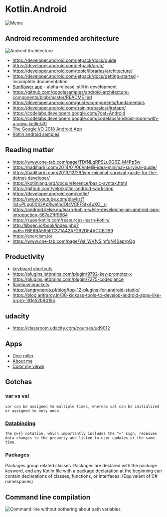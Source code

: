 # Kotlin.Android

![Meme](https://cdn-images-1.medium.com/max/1600/0*fg_6c7tcoexdgSng.jpg)

## Android recommended architecture
![Android Architecture](https://developer.android.com/topic/libraries/architecture/images/final-architecture.png)
* https://developer.android.com/jetpack/docs/guide
* https://developer.android.com/jetpack/arch/
* https://developer.android.com/topic/libraries/architecture/
* https://developer.android.com/jetpack/docs/getting-started - incomplete documentation
* [Sunflower app](https://github.com/googlesamples/android-sunflower) - alpha release, still in development
* https://github.com/googlesamples/android-architecture-components/blob/master/README.md
* https://developer.android.com/guide/components/fundamentals
* https://developer.android.com/training/basics/firstapp/
* https://codelabs.developers.google.com/?cat=Android
* https://codelabs.developers.google.com/codelabs/android-room-with-a-view-kotlin/#0
* [The Google I/O 2018 Android App ](https://github.com/google/iosched)
* [Kotlin android samples](https://developer.android.com/samples/?language=kotlin)

## Reading matter
* https://www.one-tab.com/page/TDfNLqRPSLu9G6Z_M4Pp5w
* https://hadihariri.com/2014/01/06/intellij-idea-minimal-survival-guide/
* https://hadihariri.com/2013/12/29/jvm-minimal-survival-guide-for-the-dotnet-developer/
* https://kotlinlang.org/docs/reference/basic-syntax.html
* https://github.com/yelp/kotlin-android-workshop
* https://developer.android.com/kotlin/
* https://www.youtube.com/playlist?list=PLpg00ti3ApRweIhdOI4VCFFStx4uXC__u
* https://android.jlelse.eu/learn-kotlin-while-developing-an-android-app-introduction-567e21ff9664
* https://superkotlin.com/resources-learn-kotlin/
* http://libgen.io/book/index.php?md5=FBE6BA595EC371A42AF292DF4ACCEDB9
* https://exercism.io/
* https://www.one-tab.com/page/YsI_WVfySjmfgN40eprpQg

## Productivity
* [keyboard shortcuts](https://developer.android.com/studio/intro/keyboard-shortcuts)
* https://plugins.jetbrains.com/plugin/9792-key-promoter-x
* https://plugins.jetbrains.com/plugin/7275-codeglance
* [Rainbow brackets](https://plugins.jetbrains.com/plugin/10080-rainbow-brackets)
* https://angrynerds.pl/blog/top-12-plugins-for-android-studio/
* https://blog.aritraroy.in/30-kickass-tools-to-develop-android-apps-like-a-pro-191e52b9419b

## udacity
* https://classroom.udacity.com/courses/ud9012

## Apps

* [Dice roller](https://github.com/asterixorobelix/Kotlin.Android/tree/master/udacity/DevelopingAndroidAppswithKotlin/diceRoller)
* [About me](https://github.com/asterixorobelix/Kotlin.Android/tree/master/udacity/DevelopingAndroidAppswithKotlin/AboutMe)
* [Color my views](https://github.com/asterixorobelix/Kotlin.Android/tree/master/udacity/DevelopingAndroidAppswithKotlin/ColorMyViews)


## Gotchas

### var vs val
    var can be assigned to multiple times, whereas val can be initialized or assigned to only once.
### [Databinding](https://developer.android.com/topic/libraries/data-binding/two-way)
    The @={} notation, which importantly includes the "=" sign, receives data changes to the property and listen to user updates at the same time.
    
### Packages
Packages group related classes. Packages are declared with the package keyword, and any Kotlin file with a package declaration at the beginning can contain declarations of classes, functions, or interfaces. 
(Equivalent of C# namespaces)
    
## Command line compilation
![Command line without bothering about path variables](https://drive.google.com/uc?export=view&id=1447LFz3pLuU9s5dG1kTVjU97a6EJG6Sg)

